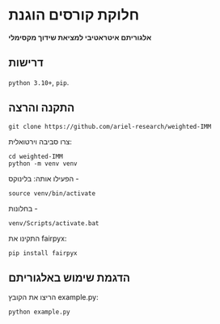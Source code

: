 <div dir="rtl">
</div>


# חלוקת קורסים הוגנת 
 **אלגוריתם איטראטיבי למציאת שידוך מקסימלי**
## דרישות
`python 3.10+`, `pip`.

## התקנה והרצה
```
git clone https://github.com/ariel-research/weighted-IMM
```

צרו סביבה וירטואלית:
```
cd weighted-IMM
python -m venv venv
```

הפעילו אותה: בלינוקס - 
```
source venv/bin/activate
```
בחלונות - 
```
venv/Scripts/activate.bat
```

התקינו את fairpyx:
```
pip install fairpyx
```


## הדגמת שימוש באלגוריתם

הריצו את הקובץ example.py:
```
python example.py
```
